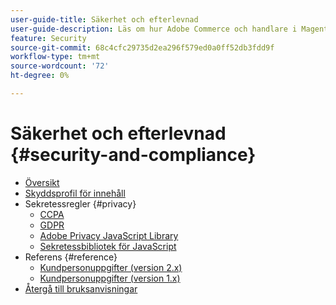 ```yaml
---
user-guide-title: Säkerhet och efterlevnad
user-guide-description: Läs om hur Adobe Commerce och handlare i Magento Open Source ansvarar för att upprätthålla en säker miljö och uppfylla de rättsliga kraven och bästa metoderna för onlinehandlare inom sin jurisdiktion.
feature: Security
source-git-commit: 68c4cfc29735d2ea296f579ed0a0ff52db3fdd9f
workflow-type: tm+mt
source-wordcount: '72'
ht-degree: 0%

---
```



# Säkerhet och efterlevnad {#security-and-compliance}

- [Översikt](overview.md)
- [Skyddsprofil för innehåll](content-security-policy.md)
- Sekretessregler {#privacy}
   - [CCPA](privacy/ccpa.md)
   - [GDPR](privacy/gdpr.md)
   - [Adobe Privacy JavaScript Library](privacy/adobe-javascript-library.md)
   - [Sekretessbibliotek för JavaScript](privacy/javascript-library.md)
- Referens {#reference}
   - [Kundpersonuppgifter (version 2.x)](privacy/data-m2.md)
   - [Kundpersonuppgifter (version 1.x)](privacy/data-m1.md)
- [Återgå till bruksanvisningar](https://experienceleague.adobe.com/docs/commerce-operations/operational-guides/home.html)
